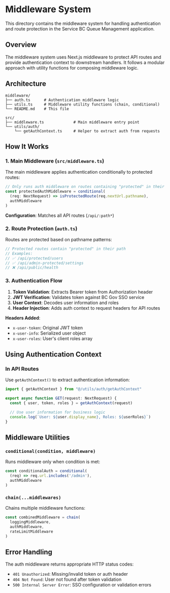 # Middleware System

This directory contains the middleware system for handling authentication and route protection in the Service BC Queue Management application.

## Overview

The middleware system uses Next.js middleware to protect API routes and provide authentication context to downstream handlers. It follows a modular approach with utility functions for composing middleware logic.

## Architecture

```
middleware/
├── auth.ts      # Authentication middleware logic
├── utils.ts     # Middleware utility functions (chain, conditional)
└── README.md    # This file

src/
├── middleware.ts             # Main middleware entry point
└── utils/auth/
    └── getAuthContext.ts     # Helper to extract auth from requests
```

## How It Works

### 1. Main Middleware (`src/middleware.ts`)

The main middleware applies authentication conditionally to protected routes:

```typescript
// Only runs auth middleware on routes containing "protected" in their path
const protectedAuthMiddleware = conditional(
  (req: NextRequest) => isProtectedRoute(req.nextUrl.pathname),
  authMiddleware
)
```

**Configuration**: Matches all API routes (`/api/:path*`)

### 2. Route Protection (`auth.ts`)

Routes are protected based on pathname patterns:

```typescript
// Protected routes contain "protected" in their path
// Examples:
// ✅ /api/protected/users
// ✅ /api/admin-protected/settings
// ❌ /api/public/health
```

### 3. Authentication Flow

1. **Token Validation**: Extracts Bearer token from Authorization header
2. **JWT Verification**: Validates token against BC Gov SSO service
3. **User Context**: Decodes user information and roles
4. **Header Injection**: Adds auth context to request headers for API routes

**Headers Added**:
- `x-user-token`: Original JWT token
- `x-user-info`: Serialized user object
- `x-user-roles`: User's client roles array

## Using Authentication Context

### In API Routes

Use `getAuthContext()` to extract authentication information:

```typescript
import { getAuthContext } from "@/utils/auth/getAuthContext"

export async function GET(request: NextRequest) {
  const { user, token, roles } = getAuthContext(request)

  // Use user information for business logic
  console.log(`User: ${user.display_name}, Roles: ${userRoles}`)
}
```

## Middleware Utilities

### `conditional(condition, middleware)`

Runs middleware only when condition is met:

```typescript
const conditionalAuth = conditional(
  (req) => req.url.includes('/admin'),
  authMiddleware
)
```

### `chain(...middlewares)`

Chains multiple middleware functions:

```typescript
const combinedMiddleware = chain(
  loggingMiddleware,
  authMiddleware,
  rateLimitMiddleware
)
```

## Error Handling

The auth middleware returns appropriate HTTP status codes:

- `401 Unauthorized`: Missing/invalid token or auth header
- `404 Not Found`: User not found after token validation
- `500 Internal Server Error`: SSO configuration or validation errors
